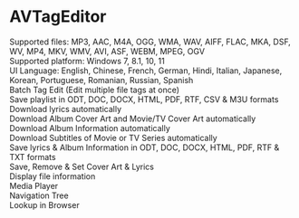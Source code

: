 # AVTagEditor
Supported files: MP3, AAC, M4A, OGG, WMA, WAV, AIFF, FLAC, MKA, DSF, WV, MP4, MKV, WMV, AVI, ASF, WEBM, MPEG, OGV  
Supported platform: Windows 7, 8.1, 10, 11  
UI Language: English, Chinese, French, German, Hindi, Italian, Japanese, Korean, Portuguese, Romanian, Russian, Spanish  
Batch Tag Edit (Edit multiple file tags at once)  
Save playlist in ODT, DOC, DOCX, HTML, PDF, RTF, CSV & M3U formats  
Download lyrics automatically  
Download Album Cover Art and Movie/TV Cover Art automatically  
Download Album Information automatically  
Download Subtitles of Movie or TV Series automatically  
Save lyrics & Album Information in ODT, DOC, DOCX, HTML, PDF, RTF & TXT formats  
Save, Remove & Set Cover Art & Lyrics  
Display file information  
Media Player  
Navigation Tree  
Lookup in Browser  
